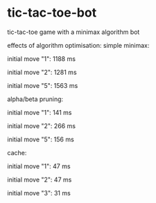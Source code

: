 # tic-tac-toe-bot
 tic-tac-toe game with a minimax algorithm bot

 effects of algorithm optimisation:
 simple minimax:

 initial move "1": 1188 ms

 initial move "2": 1281 ms

 initial move "5": 1563 ms

 alpha/beta pruning:
 
 initial move "1":  141 ms

 initial move "2":  266 ms

 initial move "5":  156 ms

 cache:

 initial move "1":   47 ms

 initial move "2":   47 ms

 initial move "3":   31 ms
